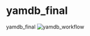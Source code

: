 # yamdb_final
yamdb_final
![yamdb_workflow](https://github.com/ponomarev-iv1986/yamdb_final/actions/workflows/yamdb_workflow.yml/badge.svg)